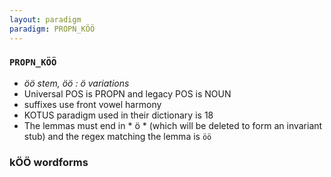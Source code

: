 ```yaml
---
layout: paradigm
paradigm: PROPN_KÖÖ
---
```

### ` PROPN_KÖÖ `

* _öö stem, öö : ö variations_
* Universal POS is PROPN and legacy POS is NOUN
* suffixes use front vowel harmony
* KOTUS paradigm used in their dictionary is 18
* The lemmas must end in * ö * (which will be deleted to form an invariant stub) and the regex matching the lemma is ` öö `

### kÖÖ wordforms


